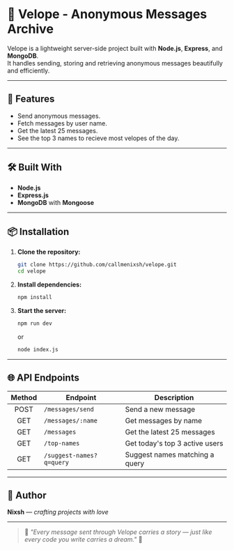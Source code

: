 # 📨 Velope - Anonymous Messages Archive

Velope is a lightweight server-side project built with **Node.js**, **Express**, and **MongoDB**.  
It handles sending, storing and retrieving anonymous messages beautifully and efficiently.

---

## 🚀 Features
- Send anonymous messages.
- Fetch messages by user name.
- Get the latest 25 messages.
- See the top 3 names to recieve most velopes of the day.

---

## 🛠️ Built With
- **Node.js**
- **Express.js**
- **MongoDB** with **Mongoose**

---

## 📦 Installation

1. **Clone the repository:**
   ```bash
   git clone https://github.com/callmenixsh/velope.git
   cd velope
   ```

2. **Install dependencies:**
   ```bash
   npm install
   ```

4. **Start the server:**
   ```bash
   npm run dev
   ```
   or
   ```bash
   node index.js
   ```

---

## 🌐 API Endpoints

| Method | Endpoint                | Description                          |
|:------:|--------------------------|--------------------------------------|
| POST   | `/messages/send`          | Send a new message                  |
| GET    | `/messages/:name`         | Get messages by name                |
| GET    | `/messages`               | Get the latest 25 messages          |
| GET    | `/top-names`              | Get today's top 3 active users      |
| GET    | `/suggest-names?q=query`  | Suggest names matching a query      |

---

## 💖 Author
**Nixsh** — *crafting projects with love*

---

> 🦋 *"Every message sent through Velope carries a story — just like every code you write carries a dream."* 🌸